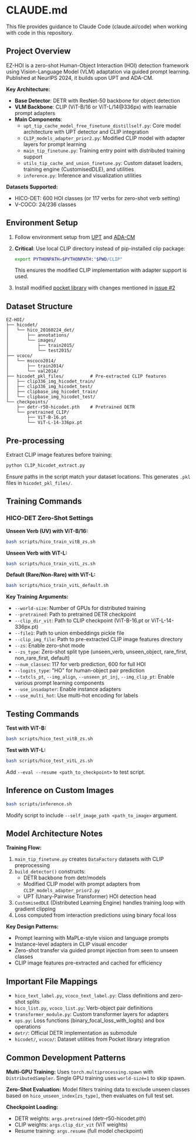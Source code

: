 # CLAUDE.md

This file provides guidance to Claude Code (claude.ai/code) when working with code in this repository.

## Project Overview

EZ-HOI is a zero-shot Human-Object Interaction (HOI) detection framework using Vision-Language Model (VLM) adaptation via guided prompt learning. Published at NeurIPS 2024, it builds upon UPT and ADA-CM.

**Key Architecture:**
- **Base Detector**: DETR with ResNet-50 backbone for object detection
- **VLM Backbone**: CLIP (ViT-B/16 or ViT-L/14@336px) with learnable prompt adapters
- **Main Components**:
  - `upt_tip_cache_model_free_finetune_distillself.py`: Core model architecture with UPT detector and CLIP integration
  - `CLIP_models_adapter_prior2.py`: Modified CLIP model with adapter layers for prompt learning
  - `main_tip_finetune.py`: Training entry point with distributed training support
  - `utils_tip_cache_and_union_finetune.py`: Custom dataset loaders, training engine (CustomisedDLE), and utilities
  - `inference.py`: Inference and visualization utilities

**Datasets Supported:**
- HICO-DET: 600 HOI classes (or 117 verbs for zero-shot verb setting)
- V-COCO: 24/236 classes

## Environment Setup

1. Follow environment setup from [UPT](https://github.com/fredzzhang/upt) and [ADA-CM](https://github.com/ltttpku/ADA-CM/tree/main)

2. **Critical**: Use local CLIP directory instead of pip-installed clip package:
   ```bash
   export PYTHONPATH=$PYTHONPATH:"$PWD/CLIP"
   ```
   This ensures the modified CLIP implementation with adapter support is used.

3. Install modified [pocket library](https://github.com/fredzzhang/pocket) with changes mentioned in [issue #2](https://github.com/ChelsieLei/EZ-HOI/issues/2)

## Dataset Structure

```
EZ-HOI/
├── hicodet/
│   └── hico_20160224_det/
│       ├── annotations/
│       └── images/
│           ├── train2015/
│           └── test2015/
├── vcoco/
│   └── mscoco2014/
│       ├── train2014/
│       └── val2014/
├── hicodet_pkl_files/          # Pre-extracted CLIP features
│   ├── clip336_img_hicodet_train/
│   ├── clip336_img_hicodet_test/
│   ├── clipbase_img_hicodet_train/
│   └── clipbase_img_hicodet_test/
└── checkpoints/
    ├── detr-r50-hicodet.pth    # Pretrained DETR
    └── pretrained_CLIP/
        ├── ViT-B-16.pt
        └── ViT-L-14-336px.pt
```

## Pre-processing

Extract CLIP image features before training:
```bash
python CLIP_hicodet_extract.py
```
Ensure paths in the script match your dataset locations. This generates `.pkl` files in `hicodet_pkl_files/`.

## Training Commands

### HICO-DET Zero-Shot Settings

**Unseen Verb (UV) with ViT-B/16:**
```bash
bash scripts/hico_train_vitB_zs.sh
```

**Unseen Verb with ViT-L:**
```bash
bash scripts/hico_train_vitL_zs.sh
```

**Default (Rare/Non-Rare) with ViT-L:**
```bash
bash scripts/hico_train_vitL_default.sh
```

**Key Training Arguments:**
- `--world-size`: Number of GPUs for distributed training
- `--pretrained`: Path to pretrained DETR checkpoint
- `--clip_dir_vit`: Path to CLIP checkpoint (ViT-B-16.pt or ViT-L-14-336px.pt)
- `--file1`: Path to union embeddings pickle file
- `--clip_img_file`: Path to pre-extracted CLIP image features directory
- `--zs`: Enable zero-shot mode
- `--zs_type`: Zero-shot split type (unseen_verb, unseen_object, rare_first, non_rare_first, default)
- `--num_classes`: 117 for verb prediction, 600 for full HOI
- `--logits_type`: "HO" for human-object pair prediction
- `--txtcls_pt`, `--img_align`, `--unseen_pt_inj`, `--img_clip_pt`: Enable various prompt learning components
- `--use_insadapter`: Enable instance adapters
- `--use_multi_hot`: Use multi-hot encoding for labels

## Testing Commands

**Test with ViT-B:**
```bash
bash scripts/hico_test_vitB_zs.sh
```

**Test with ViT-L:**
```bash
bash scripts/hico_test_vitL_zs.sh
```

Add `--eval --resume <path_to_checkpoint>` to test script.

## Inference on Custom Images

```bash
bash scripts/inference.sh
```

Modify script to include `--self_image_path <path_to_image>` argument.

## Model Architecture Notes

**Training Flow:**
1. `main_tip_finetune.py` creates `DataFactory` datasets with CLIP preprocessing
2. `build_detector()` constructs:
   - DETR backbone from detr/models
   - Modified CLIP model with prompt adapters from `CLIP_models_adapter_prior2.py`
   - UPT (Unary-Pairwise Transformer) HOI detection head
3. `CustomisedDLE` (Distributed Learning Engine) handles training loop with gradient clipping
4. Loss computed from interaction predictions using binary focal loss

**Key Design Patterns:**
- Prompt learning with MaPLe-style vision and language prompts
- Instance-level adapters in CLIP visual encoder
- Zero-shot transfer via guided prompt injection from seen to unseen classes
- CLIP image features pre-extracted and cached for efficiency

## Important File Mappings

- `hico_text_label.py`, `vcoco_text_label.py`: Class definitions and zero-shot splits
- `hico_list.py`, `vcoco_list.py`: Verb-object pair definitions
- `transformer_module.py`: Custom transformer layers for adapters
- `ops.py`: Loss functions (binary_focal_loss_with_logits) and box operations
- `detr/`: Official DETR implementation as submodule
- `hicodet/`, `vcoco/`: Dataset utilities from Pocket library integration

## Common Development Patterns

**Multi-GPU Training:**
Uses `torch.multiprocessing.spawn` with `DistributedSampler`. Single GPU training uses `world-size=1` to skip spawn.

**Zero-Shot Evaluation:**
Model filters training data to exclude unseen classes based on `hico_unseen_index[zs_type]`, then evaluates on full test set.

**Checkpoint Loading:**
- DETR weights: `args.pretrained` (detr-r50-hicodet.pth)
- CLIP weights: `args.clip_dir_vit` (ViT weights)
- Resume training: `args.resume` (full model checkpoint)
